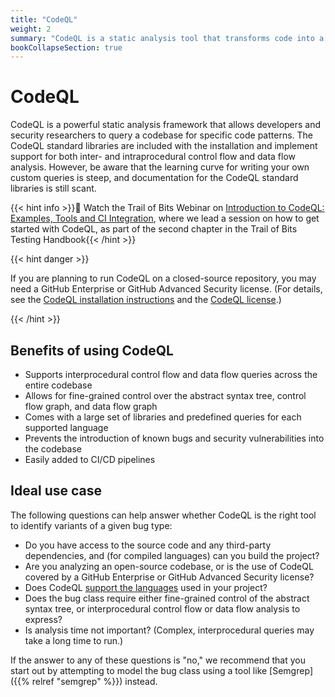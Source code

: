 ```yaml
---
title: "CodeQL"
weight: 2
summary: "CodeQL is a static analysis tool that transforms code into a relational database, and provides a custom declarative language to query this database."
bookCollapseSection: true
---
```


# CodeQL

CodeQL is a powerful static analysis framework that allows developers and
security researchers to query a codebase for specific code patterns. The
CodeQL standard libraries are included with the installation and implement
support for both inter- and intraprocedural control flow and data flow analysis.
However, be aware that the learning curve for writing your own custom queries
is steep, and documentation for the CodeQL standard libraries is still scant.

{{< hint info >}}🎥 Watch the Trail of Bits Webinar on [Introduction to CodeQL: Examples, Tools and CI Integration](https://www.youtube.com/watch?v=rQRlnUQPXDw),
where we lead a session on how to get started with CodeQL, as part of the second chapter in the Trail of Bits Testing Handbook{{< /hint >}}

{{< hint danger >}}

If you are planning to run CodeQL on a closed-source repository, you may need
a GitHub Enterprise or GitHub Advanced Security license. (For details, see the
[CodeQL installation instructions](https://docs.github.com/en/code-security/codeql-cli/getting-started-with-the-codeql-cli/setting-up-the-codeql-cli#1-download-the-codeql-cli-zip-package)
and the
[CodeQL license](https://github.com/github/codeql-cli-binaries/blob/main/LICENSE.md).)

{{< /hint >}}

## Benefits of using CodeQL

- Supports interprocedural control flow and data flow queries across the entire
  codebase
- Allows for fine-grained control over the abstract syntax tree, control flow
  graph, and data flow graph
- Comes with a large set of libraries and predefined queries for each supported
  language
- Prevents the introduction of known bugs and security vulnerabilities into the
  codebase
- Easily added to CI/CD pipelines

## Ideal use case

The following questions can help answer whether CodeQL is the right tool to
identify variants of a given bug type:

- Do you have access to the source code and any third-party dependencies, and
  (for compiled languages) can you build the project?
- Are you analyzing an open-source codebase, or is the use of CodeQL covered by
  a GitHub Enterprise or GitHub Advanced Security license?
- Does CodeQL [support the languages](https://codeql.github.com/docs/codeql-overview/supported-languages-and-frameworks)
  used in your project?
- Does the bug class require either fine-grained control of the abstract syntax
  tree, or interprocedural control flow or data flow analysis to express?
- Is analysis time not important? (Complex, interprocedural queries may
  take a long time to run.)

If the answer to any of these questions is "no," we recommend that you start
out by attempting to model the bug class using a tool like [Semgrep]({{% relref
"semgrep" %}}) instead.
